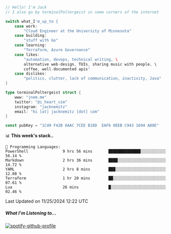 ```go
// Hello! I'm Jack
// I also go by terminalPoltergeist in some corners of the internet

switch what_I'm_up_to {
    case work:
        "Cloud Engineer at the University of Minnesota"
    case building:
        "stuff with Go"
    case learning:
        "Terraform, Azure Governance"
    case likes:
        "automation, devops, technical writing, \
        alternative web-design, TUIs, sharing music with people, \
        coffee, well-documented apis"
    case dislikes:
        "politics, clutter, lack of communication, inactivity, Java"
}

type terminalPoltergeist struct {
    www: "jnem.me"
    twitter: "@i_heart_vim"
    instagram: "jacknemitz"
    email: "hi [at] jacknemitz [dot] com"
}

const pubKey = "1C49 F42B 6AAC 7CEE B18D  EAF6 0EEB C943 1694 A88E"
```

<!--START_SECTION:waka-->
📊 **This week's stack..** 

```text
💬 Programming Languages: 
PowerShell               9 hrs 56 mins       ██████████████░░░░░░░░░░░   56.14 % 
Markdown                 2 hrs 36 mins       ████░░░░░░░░░░░░░░░░░░░░░   14.72 % 
YAML                     2 hrs 8 mins        ███░░░░░░░░░░░░░░░░░░░░░░   12.08 % 
Terraform                1 hr 20 mins        ██░░░░░░░░░░░░░░░░░░░░░░░   07.61 % 
Lua                      26 mins             █░░░░░░░░░░░░░░░░░░░░░░░░   02.46 % 
```


 Last Updated on 11/25/2024 12:22 UTC
<!--END_SECTION:waka-->

##### What I'm Listening to...

[![spotify-github-profile](https://jnem.me/listening-item?maxAge=2592000)](https://jnem.me/listening)
